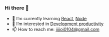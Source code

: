 ### Hi there 👋

- 🌱 I’m currently learning [React](), [Node]()
- 🤔 I’m interested in [
Development productivity]()
- 📫 How to reach me: jjjjoi0104@gmail.com
